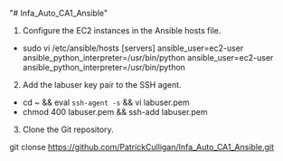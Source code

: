 "# Infa_Auto_CA1_Ansible" 


1. Configure the EC2 instances in the Ansible hosts file.
- sudo vi /etc/ansible/hosts
[servers]
<IP1> ansible_user=ec2-user ansible_python_interpreter=/usr/bin/python
<IP2> ansible_user=ec2-user ansible_python_interpreter=/usr/bin/python

2. Add the labuser key pair to the SSH agent.
- cd ~ && eval `ssh-agent -s` && vi labuser.pem
- chmod 400 labuser.pem && ssh-add labuser.pem

3. Clone the Git repository.

git clonse https://github.com/PatrickCulligan/Infa_Auto_CA1_Ansible.git
